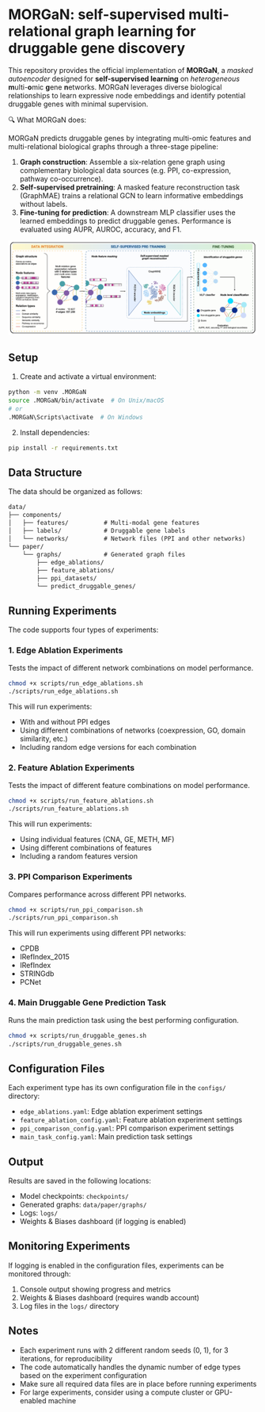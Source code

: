 # MORGaN: self-supervised multi-relational graph learning for druggable gene discovery

This repository provides the official implementation of **MORGaN**, a *masked autoencoder* designed for **self-supervised learning** on *heterogeneous* **m**ulti-**o**mic **g**ene **n**etworks. MORGaN leverages diverse biological relationships to learn expressive node embeddings and identify potential druggable genes with minimal supervision.

🔍 What MORGaN does:

MORGaN predicts druggable genes by integrating multi-omic features and multi-relational biological graphs through a three-stage pipeline:
1. **Graph construction**: Assemble a six-relation gene graph using complementary biological data sources (e.g. PPI, co-expression, pathway co-occurrence).
2. **Self-supervised pretraining**: A masked feature reconstruction task (GraphMAE) trains a relational GCN to learn informative embeddings without labels.
3. **Fine-tuning for prediction**: A downstream MLP classifier uses the learned embeddings to predict druggable genes. Performance is evaluated using AUPR, AUROC, accuracy, and F1.

![MORGaN pipeline](morgan_overview.png)

## Setup

1. Create and activate a virtual environment:
```bash
python -m venv .MORGaN
source .MORGaN/bin/activate  # On Unix/macOS
# or
.MORGaN\Scripts\activate  # On Windows
```

2. Install dependencies:
```bash
pip install -r requirements.txt
```

## Data Structure

The data should be organized as follows:
```
data/
├── components/
│   ├── features/          # Multi-modal gene features
│   ├── labels/            # Druggable gene labels
│   └── networks/          # Network files (PPI and other networks)
└── paper/
    └── graphs/            # Generated graph files
        ├── edge_ablations/
        ├── feature_ablations/
        ├── ppi_datasets/
        └── predict_druggable_genes/
```

## Running Experiments

The code supports four types of experiments:

### 1. Edge Ablation Experiments
Tests the impact of different network combinations on model performance.

```bash
chmod +x scripts/run_edge_ablations.sh
./scripts/run_edge_ablations.sh
```

This will run experiments:
- With and without PPI edges
- Using different combinations of networks (coexpression, GO, domain similarity, etc.)
- Including random edge versions for each combination

### 2. Feature Ablation Experiments
Tests the impact of different feature combinations on model performance.

```bash
chmod +x scripts/run_feature_ablations.sh
./scripts/run_feature_ablations.sh
```

This will run experiments:
- Using individual features (CNA, GE, METH, MF)
- Using different combinations of features
- Including a random features version

### 3. PPI Comparison Experiments
Compares performance across different PPI networks.

```bash
chmod +x scripts/run_ppi_comparison.sh
./scripts/run_ppi_comparison.sh
```

This will run experiments using different PPI networks:
- CPDB
- IRefIndex_2015
- IRefIndex
- STRINGdb
- PCNet

### 4. Main Druggable Gene Prediction Task
Runs the main prediction task using the best performing configuration.

```bash
chmod +x scripts/run_druggable_genes.sh
./scripts/run_druggable_genes.sh
```

## Configuration Files

Each experiment type has its own configuration file in the `configs/` directory:
- `edge_ablations.yaml`: Edge ablation experiment settings
- `feature_ablation_config.yaml`: Feature ablation experiment settings
- `ppi_comparison_config.yaml`: PPI comparison experiment settings
- `main_task_config.yaml`: Main prediction task settings

## Output

Results are saved in the following locations:
- Model checkpoints: `checkpoints/`
- Generated graphs: `data/paper/graphs/`
- Logs: `logs/`
- Weights & Biases dashboard (if logging is enabled)

## Monitoring Experiments

If logging is enabled in the configuration files, experiments can be monitored through:
1. Console output showing progress and metrics
2. Weights & Biases dashboard (requires wandb account)
3. Log files in the `logs/` directory

## Notes

- Each experiment runs with 2 different random seeds (0, 1), for 3 iterations, for reproducibility
- The code automatically handles the dynamic number of edge types based on the experiment configuration
- Make sure all required data files are in place before running experiments
- For large experiments, consider using a compute cluster or GPU-enabled machine
